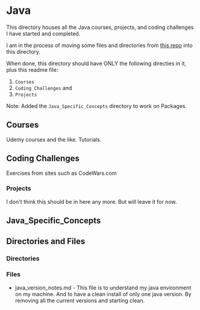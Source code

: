 # Java

This directory houses all the Java courses, projects, and coding challenges I have started and completed.

I am in the process of moving some files and directories from [this repo](https://github.com/JamieBort/CodeChallenges) into this directory.

When done, this directory should have ONLY the following directies in it, plus this readme file:
1. `Courses`
2. `Coding Challenges` and
3. `Projects`

Note: Added the `Java_Specific_Concepts` directory to work on Packages.

## Courses
Udemy courses and the like.
Tutorials.

## Coding Challenges
Exercises from sites such as CodeWars.com

### Projects
I don't think this should be in here any more. But will leave it for now.

## Java_Specific_Concepts

## Directories and Files

### Directories

### Files

* java_version_notes.md - This file is to understand my java environment on my machine. And to have a clean install of only one java version. By removing all the current versions and starting clean.